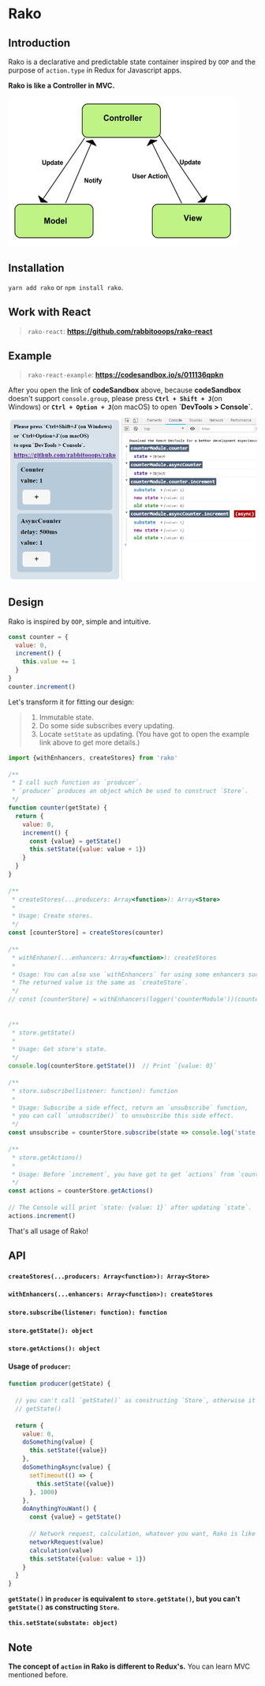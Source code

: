 # Rako



## Introduction

Rako is a declarative and predictable state container inspired by `OOP` and the purpose of `action.type` in Redux for Javascript apps.

**Rako is like a Controller in MVC.**

![mvc](./imgs/mvc.png)



## Installation

`yarn add rako` or `npm install rako`.



## Work with React

> `rako-react`: **https://github.com/rabbitooops/rako-react**



## Example

> `rako-react-example`: **https://codesandbox.io/s/011136qpkn**

After you open the link of **codeSandbox** above, because **codeSandbox** doesn't support `console.group`, please press **`Ctrl + Shift + J`**(on Windows) or **`Ctrl + Option + J`**(on macOS) to open **\`DevTools > Console\`**.

![example](./imgs/example.png)



## Design

Rako is inspired by `OOP`, simple and intuitive.

```js
const counter = {
  value: 0,
  increment() {
    this.value += 1
  }
}
counter.increment()
```

Let's transform it for fitting our design:

> 1. Immutable state.
> 2. Do some side subscribes every updating.
> 3. Locate `setState` as updating. (You have got to open the example link above to get more details.)

```js
import {withEnhancers, createStores} from 'rako'

/**
 * I call such function as `producer`.
 * `producer` produces an object which be used to construct `Store`.
 */
function counter(getState) {
  return {
    value: 0,
    increment() {
      const {value} = getState()
      this.setState({value: value + 1})
    }
  }
}

/**
 * createStores(...producers: Array<function>): Array<Store>
 * 
 * Usage: Create stores.
 */
const [counterStore] = createStores(counter)

/**
 * withEnhaner(...enhancers: Array<function>): createStores
 * 
 * Usage: You can also use `withEnhancers` for using some enhancers such as `rako-logger` to create stores.
 * The returned value is the same as `createStore`.
 */
// const [counterStore] = withEnhancers(logger('counterModule'))(counter)


/**
 * store.getState()
 * 
 * Usage: Get store's state.
 */
console.log(counterStore.getState())  // Print `{value: 0}`

/**
 * store.subscribe(listener: function): function
 * 
 * Usage: Subscribe a side effect, return an `unsubscribe` function,
 * you can call `unsubscribe()` to unsubscribe this side effect.
 */
const unsubscribe = counterStore.subscribe(state => console.log('state:', state))

/**
 * store.getActions()
 * 
 * Usage: Before `increment`, you have got to get `actions` from `counterStore`.
 */
const actions = counterStore.getActions()

// The Console will print `state: {value: 1}` after updating `state`.
actions.increment()
```

That's all usage of Rako!



## API

#### `createStores(...producers: Array<function>): Array<Store>`

#### `withEnhancers(...enhancers: Array<function>): createStores`

#### `store.subscribe(listener: function): function`

#### `store.getState(): object`

#### `store.getActions(): object`


#### Usage of `producer`:

```js
function producer(getState) {

  // you can't call `getState()` as constructing `Store`, otherwise it will cause an error.
  // getState()

  return {
    value: 0,
    doSomething(value) {
      this.setState({value})
    },
    doSomethingAsync(value) {
      setTimeout(() => {
        this.setState({value})
      }, 1000)
    },
    doAnythingYouWant() {
      const {value} = getState()

      // Network request, calculation, whatever you want, Rako is like a Controller in MVC.
      networkRequest(value)
      calculation(value)
      this.setState({value: value + 1})
    }
  }
}
```

**`getState()` in `producer` is equivalent to `store.getState()`, but you can't `getState()` as constructing `Store`.**

**`this.setState(substate: object)`**



## Note

**The concept of `action` in Rako is different to Redux's.** You can learn MVC mentioned before.
